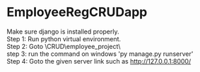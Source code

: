 # EmployeeRegCRUDapp
Make sure django is installed properly. <br>
Step 1: Run python virtual environment. <br>
Step 2: Goto \CRUD\employee_project\ <br>
step 3: run the command on windows 'py manage.py runserver' <br>
Step 4: Goto the given server link such as http://127.0.0.1:8000/ <br>
